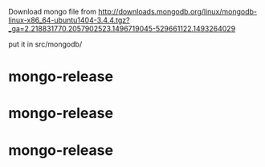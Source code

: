 Download mongo file from http://downloads.mongodb.org/linux/mongodb-linux-x86_64-ubuntu1404-3.4.4.tgz?_ga=2.218831770.2057902523.1496719045-529661122.1493264029

put it in src/mongodb/
# mongo-release
# mongo-release
# mongo-release
